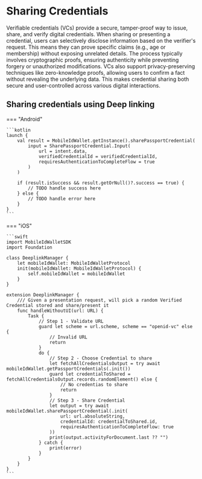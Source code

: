 # Sharing Credentials

Verifiable credentials (VCs) provide a secure, tamper-proof way to issue, share, and verify digital credentials. When sharing or presenting a credential, users can selectively disclose information based on the verifier's request. This means they can prove specific claims (e.g., age or membership) without exposing unrelated details. The process typically involves cryptographic proofs, ensuring authenticity while preventing forgery or unauthorized modifications. VCs also support privacy-preserving techniques like zero-knowledge proofs, allowing users to confirm a fact without revealing the underlying data. This makes credential sharing both secure and user-controlled across various digital interactions.

## Sharing credentials using Deep linking

=== "Android"

    ```kotlin
    launch {
		val result = MobileIdWallet.getInstance().sharePassportCredential(
			input = SharePassportCredential.Input(
				url = intent.data,
				verifiedCredentialId = verifiedCredentialId,
				requiresAuthenticationToCompleteFlow = true
			)
		)

		if (result.isSuccess && result.getOrNull()?.success == true) {
			// TODO handle success here
		} else {
			// TODO handle error here
		}
	}
    ```

=== "iOS"

    ```swift
	import MobileIdWalletSDK
	import Foundation
	
	class DeeplinkManager {
	    let mobileIdWallet: MobileIdWalletProtocol
	    init(mobileIdWallet: MobileIdWalletProtocol) {
	        self.mobileIdWallet = mobileIdWallet
	    }
	}
	
	extension DeeplinkManager {
	    /// Given a presentation request, will pick a random Verified Credential stored and share/present it
	    func handleWithoutUI(url: URL) {
	        Task {
	            // Step 1 - Validate URL
	            guard let scheme = url.scheme, scheme == "openid-vc" else {
	                // Invalid URL
	                return
	            }
	            do {
	                // Step 2 - Choose Credential to share
	                let fetchAllCredentialsOutput = try await mobileIdWallet.getPassportCredentials(.init())
	                guard let credentialToShared = fetchAllCredentialsOutput.records.randomElement() else {
	                    // No credentias to share
	                    return
	                }
	                // Step 3 - Share Credential
	                let output = try await mobileIdWallet.sharePassportCredential(.init(
	                    url: url.absoluteString,
	                    credentialId: credentialToShared.id,
	                    requiresAuthenticationToCompleteFlow: true
	                ))
	                print(output.activityForDocument.last ?? "")
	            } catch {
	                print(error)
	            }
	        }
	    }
	}
    ```

